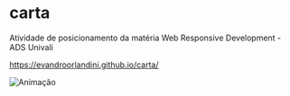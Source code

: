 # carta
Atividade de posicionamento da matéria Web Responsive Development -ADS Univali

https://evandroorlandini.github.io/carta/

![Animação](https://user-images.githubusercontent.com/84678879/180324980-feffc6c7-3fd0-4974-a64a-468ee5281a4a.gif)
